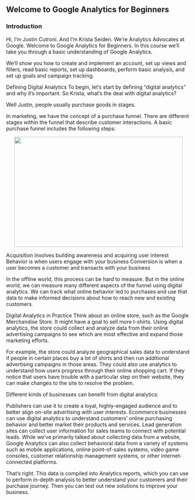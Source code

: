 ## Welcome to Google Analytics for Beginners

### Introduction

Hi, I’m Justin Cutroni. And I’m Krista Seiden. We’re Analytics Advocates at Google. Welcome to Google Analytics for Beginners. In this course we’ll take you through a basic understanding of Google Analytics.

We’ll show you how to create and implement an account, set up views and filters, read basic reports, set up dashboards, perform basic analysis, and set up goals and campaign tracking.

Defining Digital Analytics
To begin, let’s start by defining “digital analytics” and why it’s important. So Krista, what’s the deal with digital analytics?

Well Justin, people usually purchase goods in stages.

In marketing, we have the concept of a purchase funnel. There are different stages within the funnel that describe customer interactions. A basic purchase funnel includes the following steps:

<p align="center">
  <img width="460" height="300" src="https://lh3.googleusercontent.com/dWu1SKVLPYKtn4F8yC-6rzZmt6MXi-Gz5ctQimLYh6dy2euozQe2duyiCgEg56_RW89a=w400-h280">
</p>

Acquisition involves building awareness and acquiring user interest
Behavior is when users engage with your business
Conversion is when a user becomes a customer and transacts with your business


In the offline world, this process can be hard to measure. But in the online world, we can measure many different aspects of the funnel using digital analytics. We can track what online behavior led to purchases and use that data to make informed decisions about how to reach new and existing customers.

Digital Analytics in Practice
Think about an online store, such as the Google Merchandise Store. It might have a goal to sell more t-shirts. Using digital analytics, the store could collect and analyze data from their online advertising campaigns to see which are most effective and expand those marketing efforts.

For example, the store could analyze geographical sales data to understand if people in certain places buy a lot of shirts and then run additional advertising campaigns in those areas. They could also use analytics to understand how users progress through their online shopping cart. If they notice that users have trouble with a particular step on their website, they can make changes to the site to resolve the problem.

Different kinds of businesses can benefit from digital analytics:

Publishers can use it to create a loyal, highly-engaged audience and to better align on-site advertising with user interests.
Ecommerce businesses can use digital analytics to understand customers’ online purchasing behavior and better market their products and services.
Lead generation sites can collect user information for sales teams to connect with potential leads.
While we’ve primarily talked about collecting data from a website, Google Analytics can also collect behavioral data from a variety of systems such as mobile applications, online point-of-sales systems, video game consoles, customer relationship management systems, or other internet-connected platforms.

That’s right. This data is compiled into Analytics reports, which you can use to perform in-depth analysis to better understand your customers and their purchase journey. Then you can test out new solutions to improve your business.
